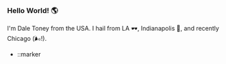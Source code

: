 ### Hello World! :earth_americas:

I'm Dale Toney from the USA.  I hail from LA :dark_sunglasses:, Indianapolis :corn:, and recently Chicago (:wind_face:!).  

<ul>
  <li>
  ::marker
  </li>
</ul>

<!--
**dtoney12/dtoney12** is a ✨ _special_ ✨ repository because its `README.md` (this file) appears on your GitHub profile.

Here are some ideas to get you started:

- 🔭 I’m currently working on ...
- 🌱 I’m currently learning ...
- 👯 I’m looking to collaborate on ...
- 🤔 I’m looking for help with ...
- 💬 Ask me about ...
- 📫 How to reach me: ...
- 😄 Pronouns: ...
- ⚡ Fun fact: ...
-->
